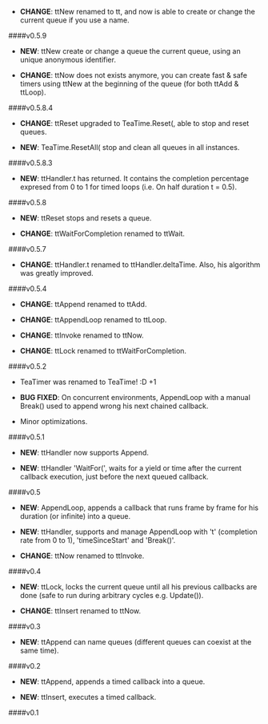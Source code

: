 - **CHANGE**: ttNew renamed to tt, and now is able to create or change the
  current queue if you use a name.

####v0.5.9

- **NEW**: ttNew create or change a queue the current queue, using an unique
  anonymous identifier.

- **CHANGE**: ttNow does not exists anymore, you can create fast & safe timers
  using ttNew at the beginning of the queue (for both ttAdd & ttLoop).

####v0.5.8.4

- **CHANGE**: ttReset upgraded to TeaTime.Reset(, able to stop and reset
  queues.

- **NEW**: TeaTime.ResetAll( stop and clean all queues in all instances.

####v0.5.8.3

- **NEW**: ttHandler.t has returned. It contains the completion percentage
  expresed from 0 to 1 for timed loops (i.e. On half duration t = 0.5).

####v0.5.8

- **NEW**: ttReset stops and resets a queue.

- **CHANGE**: ttWaitForCompletion renamed to ttWait.

####v0.5.7

- **CHANGE**: ttHandler.t renamed to ttHandler.deltaTime. Also, his algorithm
  was greatly improved.

####v0.5.4

- **CHANGE**: ttAppend renamed to ttAdd.

- **CHANGE**: ttAppendLoop renamed to ttLoop.

- **CHANGE**: ttInvoke renamed to ttNow.

- **CHANGE**: ttLock renamed to ttWaitForCompletion.

####v0.5.2

- TeaTimer was renamed to TeaTime! :D +1

- **BUG FIXED**: On concurrent environments, AppendLoop with a manual Break()
  used to append wrong his next chained callback.

- Minor optimizations.

####v0.5.1

- **NEW**: ttHandler now supports Append.

- **NEW**: ttHandler 'WaitFor(', waits for a yield or time after the current
  callback execution, just before the next queued callback.

####v0.5

- **NEW**: AppendLoop, appends a callback that runs frame by frame for his
  duration (or infinite) into a queue.

- **NEW**: ttHandler, supports and manage AppendLoop with 't' (completion rate
  from 0 to 1), 'timeSinceStart' and 'Break()'.

- **CHANGE**: ttNow renamed to ttInvoke.

####v0.4

- **NEW**: ttLock, locks the current queue until all his previous callbacks
  are done (safe to run during arbitrary cycles e.g. Update()).

- **CHANGE**: ttInsert renamed to ttNow.

####v0.3

- **NEW**: ttAppend can name queues (different queues can coexist at the same
  time).

####v0.2

- **NEW**: ttAppend, appends a timed callback into a queue.

- **NEW**: ttInsert, executes a timed callback.

####v0.1
